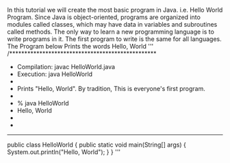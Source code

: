 In this tutorial we will create the most basic program in Java. i.e. Hello World Program. Since Java is object-oriented, programs are organized into modules called classes, which may have data in variables and subroutines called methods.
The only way to learn a new programming language is to write programs in it. The first program to write is the same for all languages.
The Program below Prints the words
Hello, World
'''
/*************************************************
* Compilation: javac HelloWorld.java
* Execution: java HelloWorld
*
* Prints "Hello, World". By tradition, This is everyone's first program.
*
* % java HelloWorld
* Hello, World
*
*
***************************************************
public class HelloWorld {
public static void main(String[] args) {
System.out.println("Hello, World");
}
}
'''